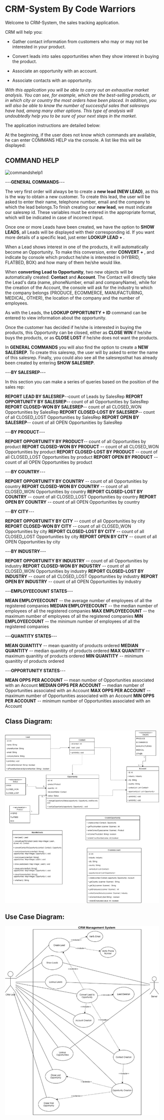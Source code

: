 # CRM-System By Code Warriors

Welcome to CRM-System, the sales tracking application.


CRM will help you:

- Gather contact information from customers who may or may not be interested in your product.

- Convert leads into sales opportunities when they show interest in buying the product.

- Associate an opportunity with an account.

- Associate contacts with an opportunity.

*With this application you will be able to carry out an exhaustive market analysis. You can see, for example, which are the best-selling products, or in which city or country the most orders have been placed. In addition, you will also be able to know the number of successful sales that salesreps have had, among many other options. This type of analysis will undoubtedly help you to be sure of your next steps in the market*.

The application instructions are detailed below:

At the beginning, if the user does not know which commands are available, he can enter COMMANS HELP via the console. A list like this will be displayed:

## COMMAND HELP
![commandshelp1](doc/commandshelp1.jpg)


---**GENERAL COMMANDS**---


The very first order will always be to create a **new lead (NEW LEAD)**, as this is the way to obtain a new customer. To create this lead, the user will be asked to enter their name, telephone number, email and the company to which the lead belongs.To finish creating our  **new lead**, we must indicate our salesrep id. These variables must be entered in the appropriate format, which will be indicated in case of incorrect input.

Once one or more Leads have been created, we have the option to **SHOW LEADS**, all Leads will be displayed with their corresponding id. If you want more details of a specific lead, just enter **LOOKUP LEAD + <Lead ID>**.

When a Lead shows interest in one of the products, it will automatically become an Opportunity. To make this conversion, enter **CONVERT + <Lead ID>**, and indicate by console which product he/she is interested in (HYBRID, FLATBED, BOX) and how many of them he/she would like.

When **converting Lead to Opportunity**, two new objects will be automatically created: **Contact** and **Account**. The Contact will directly take the Lead's data (name, phoneNumber, email and companyName), while for the creation of the Account, the console will ask for the industry to which the company belongs (PRODUCE, ECOMMERCE, MANUFACTURING, MEDICAL, OTHER), the location of the company and the number of employees.

As with the Leads, the **LOOKUP OPPORTUNITY + ID** command can be entered to view information about the opportunity.

Once the customer has decided if he/she is interested in buying the products, this Opportunity can be closed, either as **CLOSE WIN** if he/she buys the products, or as **CLOSE LOST** if he/she does not want the products. 

In **GENERAL COMMANDS** you will also find the option to create a **NEW SALESREP**. To create this salesrep, the user will by asked to enter the name of this salesrep. Finally, you could also see all the salesrepsthat has already been created by entering **SHOW SALESREP**. 

---**BY SALESREP**---

In this section you can make a series of queries based on the position of the sales rep: 

**REPORT LEAD BY SALESREP**--count of Leads by SalesRep
**REPORT OPPORTUNITY BY SALESREP**-- count of all Opportunities by SalesRep
**REPORT CLOSED-WON BY SALESREP**-- count of all CLOSED_WON Opportunities by SalesRep
**REPORT CLOSED-LOST BY SALESREP**-- count of all CLOSED_LOST Opportunities by SalesRep
**REPORT OPEN BY SALESREP**-- count of all OPEN Opportunities by SalesRep


---**BY PRODUCT**---

**REPORT OPPORTUNITY BY PRODUCT**-- count of all Opportunities by product
**REPORT CLOSED-WON BY PRODUCT** -- count of all CLOSED_WON Opportunities by product
**REPORT CLOSED-LOST BY PRODUCT** -- count of all CLOSED_LOST Opportunities by product
**REPORT OPEN BY PRODUCT** -- count of all OPEN Opportunities by product


---**BY COUNTRY**---

**REPORT OPPORTUNITY BY COUNTRY** -- count of all Opportunities by country
**REPORT CLOSED-WON BY COUNTRY** -- count of all CLOSED_WON Opportunities by country
**REPORT CLOSED-LOST BY COUNTRY** -- count of all CLOSED_LOST Opportunities by country
**REPORT OPEN BY COUNTRY** -- count of all OPEN Opportunities by country


---**BY CITY**---

**REPORT OPPORTUNITY BY CITY** -- count of all Opportunities by city
**REPORT CLOSED-WON BY CITY** -- count of all CLOSED_WON Opportunities by city
**REPORT CLOSED-LOST BY CITY** -- count of all CLOSED_LOST Opportunities by city
**REPORT OPEN BY CITY** -- count of all OPEN Opportunities by city

---**BY INDUSTRY**---

**REPORT OPPORTUNITY BY INDUSTRY** -- count of all Opportunities by industry
**REPORT CLOSED-WON BY INDUSTRY** -- count of all CLOSED_WON Opportunities by industry
**REPORT CLOSED-LOST BY INDUSTRY** -- count of all CLOSED_LOST Opportunities by industry
**REPORT OPEN BY INDUSTRY** -- count of all OPEN Opportunities by industry


---**EMPLOYEECOUNT STATES**---

**MEAN EMPLOYEECOUNT** -- the average number of employees of all the registered companies 
**MEDIAN EMPLOYEECOUNT** -- the median number of employees of all the registered companies
**MAX EMPLOYEECOUNT** -- the maximum number of employees of all the registered companies
**MIN EMPLOYEECOUNT** -- the minimum number of employees of all the registered companies

---**QUANTITY STATES**---

**MEAN QUANTITY** -- mean quanitity of products ordered 
**MEDIAN QUANTITY** -- median quanitity of products ordered
**MAX QUANTITY** -- maximum quanitity of products ordered
**MIN QUANTITY** -- minimum quanitity of products ordered

---**OPPORTUNITY STATES**---

**MEAN OPPS PER ACCOUNT** -- mean number of Opportunities associated with an Account
**MEDIAN OPPS PER ACCOUNT** -- median number of Opportunities associated with an Account
**MAX OPPS PER ACCOUNT** -- maximum number of Opportunities associated with an Account
**MIN OPPS PER ACCOUNT** -- minimum number of Opportunities associated with an Account


## Class Diagram:
![Class Diagram](doc/diagrams/ClassDiagram.jpg)

## Use Case Diagram:
![Use Case Diagram](doc/diagrams/UseCaseDiagrams.jpg)
